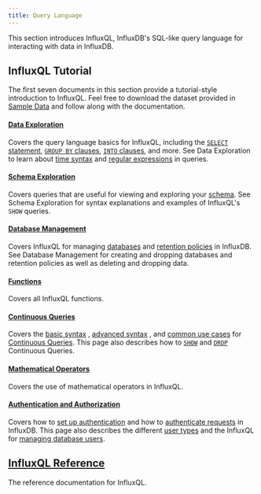 ```yaml
---
title: Query Language
---
```


This section introduces InfluxQL, InfluxDB's SQL-like query language for
interacting with data in InfluxDB.

## InfluxQL Tutorial
The first seven documents in this section provide a tutorial-style introduction
to InfluxQL.
Feel free to download the dataset provided in
[Sample Data](/influxdb/v1.2/query_language/data_download/) and follow along
with the documentation.

#### [Data Exploration](/influxdb/v1.2/query_language/data_exploration/)

Covers the query language basics for InfluxQL, including the
[`SELECT` statement](/influxdb/v1.2/query_language/data_exploration/#the-basic-select-statement),
[`GROUP BY` clauses](/influxdb/v1.2/query_language/data_exploration/#the-group-by-clause),
[`INTO` clauses](/influxdb/v1.2/query_language/data_exploration/#the-into-clause), and more.
See Data Exploration to learn about
[time syntax](/influxdb/v1.2/query_language/data_exploration/#time-syntax-in-queries) and
[regular expressions](/influxdb/v1.2/query_language/data_exploration/#regular-expressions-in-queries) in
queries.

#### [Schema Exploration](/influxdb/v1.2/query_language/schema_exploration/)

Covers queries that are useful for viewing and exploring your
[schema](/influxdb/v1.2/concepts/glossary/#schema).
See Schema Exploration for syntax explanations and examples of InfluxQL's `SHOW`
queries.

#### [Database Management](/influxdb/v1.2/query_language/database_management/)

Covers InfluxQL for managing
[databases](/influxdb/v1.2/concepts/glossary/#database) and
[retention policies](/influxdb/v1.2/concepts/glossary/#retention-policy-rp) in
InfluxDB.
See Database Management for creating and dropping databases and retention
policies as well as deleting and dropping data.

#### [Functions](/influxdb/v1.2/query_language/functions/)

Covers all InfluxQL functions.

#### [Continuous Queries](/influxdb/v1.2/query_language/continuous_queries/)

Covers the
[basic syntax](/influxdb/v1.2/query_language/continuous_queries/#basic-syntax)
,
[advanced syntax](/influxdb/v1.2/query_language/continuous_queries/#advanced-syntax)
,
and
[common use cases](/influxdb/v1.2/query_language/continuous_queries/#cq-use-cases)
for
[Continuous Queries](/influxdb/v1.2/concepts/glossary/#continuous-query-cq).
This page also describes how to
[`SHOW`](/influxdb/v1.2/query_language/continuous_queries/#list-cqs) and
[`DROP`](/influxdb/v1.2/query_language/continuous_queries/#delete-cqs)
Continuous Queries.

#### [Mathematical Operators](/influxdb/v1.2/query_language/math_operators/)

Covers the use of mathematical operators in InfluxQL.

#### [Authentication and Authorization](/influxdb/v1.2/query_language/authentication_and_authorization/)

Covers how to
[set up authentication](/influxdb/v1.2/query_language/authentication_and_authorization/#set-up-authentication)
and how to
[authenticate requests](/influxdb/v1.2/query_language/authentication_and_authorization/#authenticating-requests) in InfluxDB.
This page also describes the different
[user types](/influxdb/v1.2/query_language/authentication_and_authorization/#user-types-and-their-privileges) and the InfluxQL for
[managing database users](/influxdb/v1.2/query_language/authentication_and_authorization/#user-management-commands).

## [InfluxQL Reference](/influxdb/v1.2/query_language/spec/)

The reference documentation for InfluxQL.
